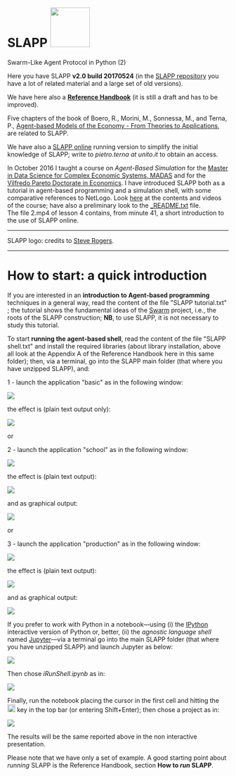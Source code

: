 SLAPP <img src="./-pictures/slapp-logo.png" height="90" />
=====



Swarm-Like Agent Protocol in Python (2)

Here you have SLAPP **v2.0 build 20170524** (in the [SLAPP repository](http://terna.to.it/slapp_dep/) you have a lot of related material and a large set of old versions).

We have here also a [**Reference Handbook**](https://github.com/terna/SLAPP2/blob/master/SLAPP_Reference_Handbook.pdf) (it is still a draft and has to be improved).

Five chapters of the book of Boero, R., Morini, M., Sonnessa, M., and Terna, P.,  [Agent-based Models of the Economy - From Theories to Applications](http://www.palgrave.com/page/detail/agentbased-models-of-the-economy-/?K=9781137339805), are related to SLAPP.

We have also a [SLAPP online](http://slapp-online.net:6789) running version to simplify
the initial knowledge of SLAPP; write to *pietro.terna at unito.it* to obtain an access.

In October 2016 I taught a course on *Agent-Based Simulation* for the [Master in Data Science for Complex Economic Systems, MADAS](http://www.madas.carloalberto.org/) and for the [Vilfredo Pareto Doctorate in Economics](http://www.sde.unito.it/). I have introduced SLAPP both as a tutorial in agent-based programming and a simulation shell, with some comparative references to NetLogo. Look [here](http://terna.to.it/sim/2016/) at the contents and videos of the course; have also a preliminary look to the [_README.txt](http://terna.to.it/sim/2016/_README.txt) file.  
The file 2.mp4 of lesson 4 contains, from minute 41, a short introduction to the use of SLAPP online.

---
SLAPP logo: credits to [Steve Rogers](https://www.linkedin.com/in/shrogers).

---

How to start: a quick introduction
====
If you are interested in an **introduction to Agent-based programming** techniques in a general way, read the content of the file "SLAPP tutorial.txt" ; the tutorial shows the fundamental ideas of the [Swarm](http://www.swarm.org) project, i.e., the roots of the SLAPP construction; **NB**, to use SLAPP, it is not necessary to study this tutorial.

To start **running the agent-based shell**, read the content of the file
"SLAPP shell.txt" and install the required libraries (about library installation, above all look at the Appendix A of the Reference Handbook here in this same folder); then, via a terminal, go into the SLAPP main folder (that where you have unzipped SLAPP), and:

1 - launch the application "basic" as in the following window:

<img src="./-pictures/t1.png" />

the effect is (plain text output only):

<img src="./-pictures/t2.png" />

or

2 - launch the application "school" as in the following window:

<img src="./-pictures/t3.png" />

the effect is (plain text output):

<img src="./-pictures/t4.png" />

and as graphical output:

<img src="./-pictures/t5.png" />

or

3 - launch the application "production" as in the following window:

<img src="./-pictures/t6.png" />

the effect is (plain text output):

<img src="./-pictures/t7.png" />

and as graphical output:

<img src="./-pictures/t8.png" />

If you prefer to work with Python in a notebook&mdash;using (i) the [IPython](http://ipython.org) interactive version of Python or, better, (ii) the *agnostic language shell* named [Jupyter](http://jupyter.org)&mdash;via a terminal go into the main SLAPP folder (that where you have unzipped SLAPP) and launch Jupyter as below:

<img src="./-pictures/t9.png" />

Then chose *iRunShell.ipynb* as in:

<img src="./-pictures/t10.png" />

Finally, run the notebook placing the cursor in the first cell and  hitting the <img src="./-pictures/forwardframe.png" width="18" height="18"/> key in the top bar (or entering Shift+Enter); then chose a project as in:

<img src="./-pictures/t11.png" />

The results will be the same reported above in the non interactive presentation.

Please note that we have only a set of example. A good starting point about *running* SLAPP is the Reference Handbook, section **How to *run* SLAPP**.
